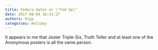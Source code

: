 ```yaml
---
title: Fedora Upton or \"Fed Up\"
date: 2017-08-04 16:31:27
authors: Ripp
categories: Holiday
---
```


 It appears to me that Jester Triple-Six, Truth Teller and at least one of the Anonymous posters is all the same person.